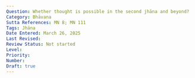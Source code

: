 ```yaml
---
Question: Whether thought is possible in the second jhāna and beyond?
Category: Bhāvana
Sutta References: MN 8; MN 111
Tags: Jhāna
Date Entered: March 26, 2025
Last Revised:
Review Status: Not started
Level: 
Priority: 
Number: 
Draft: true
---
```

